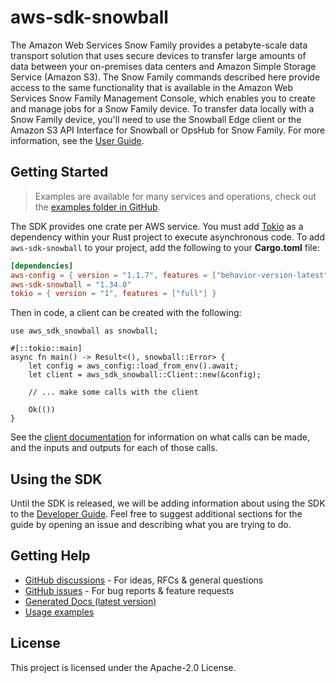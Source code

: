 # aws-sdk-snowball

The Amazon Web Services Snow Family provides a petabyte-scale data transport solution that uses secure devices to transfer large amounts of data between your on-premises data centers and Amazon Simple Storage Service (Amazon S3). The Snow Family commands described here provide access to the same functionality that is available in the Amazon Web Services Snow Family Management Console, which enables you to create and manage jobs for a Snow Family device. To transfer data locally with a Snow Family device, you'll need to use the Snowball Edge client or the Amazon S3 API Interface for Snowball or OpsHub for Snow Family. For more information, see the [User Guide](https://docs.aws.amazon.com/AWSImportExport/latest/ug/api-reference.html).

## Getting Started

> Examples are available for many services and operations, check out the
> [examples folder in GitHub](https://github.com/awslabs/aws-sdk-rust/tree/main/examples).

The SDK provides one crate per AWS service. You must add [Tokio](https://crates.io/crates/tokio)
as a dependency within your Rust project to execute asynchronous code. To add `aws-sdk-snowball` to
your project, add the following to your **Cargo.toml** file:

```toml
[dependencies]
aws-config = { version = "1.1.7", features = ["behavior-version-latest"] }
aws-sdk-snowball = "1.34.0"
tokio = { version = "1", features = ["full"] }
```

Then in code, a client can be created with the following:

```rust,no_run
use aws_sdk_snowball as snowball;

#[::tokio::main]
async fn main() -> Result<(), snowball::Error> {
    let config = aws_config::load_from_env().await;
    let client = aws_sdk_snowball::Client::new(&config);

    // ... make some calls with the client

    Ok(())
}
```

See the [client documentation](https://docs.rs/aws-sdk-snowball/latest/aws_sdk_snowball/client/struct.Client.html)
for information on what calls can be made, and the inputs and outputs for each of those calls.

## Using the SDK

Until the SDK is released, we will be adding information about using the SDK to the
[Developer Guide](https://docs.aws.amazon.com/sdk-for-rust/latest/dg/welcome.html). Feel free to suggest
additional sections for the guide by opening an issue and describing what you are trying to do.

## Getting Help

* [GitHub discussions](https://github.com/awslabs/aws-sdk-rust/discussions) - For ideas, RFCs & general questions
* [GitHub issues](https://github.com/awslabs/aws-sdk-rust/issues/new/choose) - For bug reports & feature requests
* [Generated Docs (latest version)](https://awslabs.github.io/aws-sdk-rust/)
* [Usage examples](https://github.com/awslabs/aws-sdk-rust/tree/main/examples)

## License

This project is licensed under the Apache-2.0 License.

